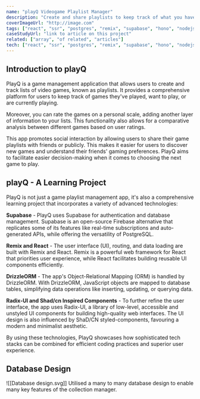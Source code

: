```yaml
---
name: "playQ Videogame Playlist Manager"
description: "Create and share playlists to keep track of what you have been playing"
coverImageUrl: "http://image.com"
tags: ["react", "ssr", "postgres", "remix", "supabase", "hono", "nodejs", "typescript"]
caseStudyUrl: "link to article on this project"
related: ["array", "of related", "articles"]
tech: ["react", "ssr", "postgres", "remix", "supabase", "hono", "nodejs", "typescript"]
---
```


## Introduction to playQ

PlayQ is a game management application that allows users to create and track lists of video games, known as playlists. It provides a comprehensive platform for users to keep track of games they've played, want to play, or are currently playing.

Moreover, you can rate the games on a personal scale, adding another layer of information to your lists. This functionality also allows for a comparative analysis between different games based on user ratings.

This app promotes social interaction by allowing users to share their game playlists with friends or publicly. This makes it easier for users to discover new games and understand their friends' gaming preferences. PlayQ aims to facilitate easier decision-making when it comes to choosing the next game to play.

## playQ - A Learning Project

PlayQ is not just a game playlist management app, it's also a comprehensive learning project that incorporates a variety of advanced technologies:

**Supabase** - PlayQ uses Supabase for authentication and database management. Supabase is an open-source Firebase alternative that replicates some of its features like real-time subscriptions and auto-generated APIs, while offering the versatility of PostgreSQL.

**Remix and React** - The user interface (UI), routing, and data loading are built with Remix and React. Remix is a powerful web framework for React that priorities user experience, while React facilitates building reusable UI components efficiently.

**DrizzleORM** - The app's Object-Relational Mapping (ORM) is handled by DrizzleORM. With DrizzleORM, JavaScript objects are mapped to database tables, simplifying data operations like inserting, updating, or querying data.

**Radix-UI and Shad/cn Inspired Components** - To further refine the user interface, the app uses Radix-UI, a library of low-level, accessible and unstyled UI components for building high-quality web interfaces. The UI design is also influenced by ShaD/CN styled-components, favouring a modern and minimalist aesthetic.

By using these technologies, PlayQ showcases how sophisticated tech stacks can be combined for efficient coding practices and superior user experience.

## Database Design

![[Database design.svg]]
Utilised a many to many database design to enable many key features of the collection manager.
